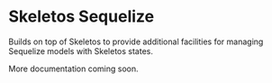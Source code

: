 # Skeletos Sequelize

Builds on top of Skeletos to provide additional facilities for managing Sequelize models with Skeletos states.

More documentation coming soon.